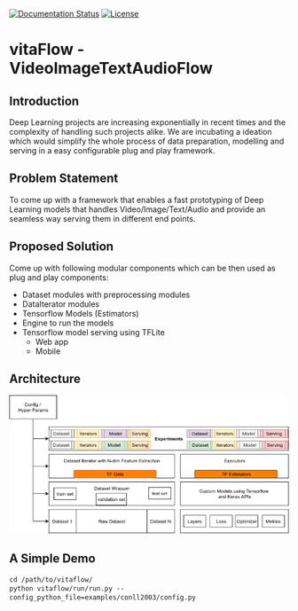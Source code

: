 [![Documentation Status](https://readthedocs.org/projects/vitaflow/badge/?version=latest)](https://vitaflow.readthedocs.io/en/latest/?badge=latest)
[![License](https://img.shields.io/badge/license-Apache%202.0-blue.svg)](https://github.com/imaginea/vitaflow/blob/master/LICENSE)
 

# vitaFlow - VideoImageTextAudioFlow
 
## Introduction

Deep Learning projects are increasing exponentially in recent times and the complexity 
of handling such projects alike. We are incubating a ideation which would simplify the whole
process of data preparation, modelling and serving in a easy configurable plug and play framework.

## Problem Statement

To come up with a framework that enables a fast prototyping of Deep Learning 
models that handles Video/Image/Text/Audio and provide an seamless way serving them
in different end points.

## Proposed Solution

Come up with following modular components which can be then used as plug and play components:
 - Dataset modules with preprocessing modules
 - DataIterator modules
 - Tensorflow Models (Estimators)
 - Engine to run the models
 - Tensorflow model serving using TFLite
    - Web app
    - Mobile

## Architecture

![](docs/images/vitaflow_stack.png)

## A Simple Demo
```
cd /path/to/vitaflow/
python vitaflow/run/run.py --config_python_file=examples/conll2003/config.py
```